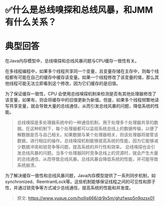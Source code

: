 # ✅什么是总线嗅探和总线风暴，和JMM有什么关系？


# 典型回答

在Java内存模型中，总线嗅探和总线风暴问题与CPU缓存一致性有关。

在多线程编程中，如果多个线程共享同一个变量，且变量存储在主存中，则每个线程都有可能在自己的缓存中缓存该变量。如果一个线程修改了该变量的值，那么其他线程可能无法立即看到这个修改，因为它们缓存的是旧值。

为了保证缓存一致性，CPU 会使用总线嗅探机制来检测是否有其他处理器修改了该变量，如果有，则会将缓存中的旧值更新为新值。但是，如果多个线程频繁地读写共享变量，就会导致大量的总线通信，从而引发总线风暴的问题，降低系统的性能。

> 总线嗅探是多处理器系统中的一种通信机制，用于处理多个处理器共享的数据。在这种机制下，每个处理器都可以监视系统总线上的数据传输，以便了解数据是否与自己相关。如果数据与某个处理器相关，则该处理器将接管该数据，进行相应的操作。总线嗅探机制能够提高系统的性能，因为它能够减少数据冲突和锁竞争等问题，提高系统的并行性和效率。
> 总线嗅探也会引发总线风暴的问题。当多个处理器同时竞争总线上的资源时，就会产生大量的总线通信，从而导致总线风暴。总线风暴会降低系统的性能，并可能导致系统崩溃。


为了解决缓存一致性和总线风暴问题，Java内存模型提供了一系列同步机制，如synchronized、ReentrantLock等。这些机制能够保证线程之间的可见性和原子性，并通过锁竞争等方式减少总线通信，提高系统的性能和并发度。


> 原文: <https://www.yuque.com/hollis666/dr9x5m/ghzfwsp5n9qzsx01>